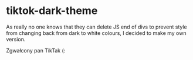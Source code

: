 # tiktok-dark-theme
As really no one knows that they can delete JS end of divs to prevent style from changing back from dark to white colours, I decided to make my own version.

Zgwałcony pan TikTak (:
